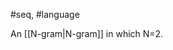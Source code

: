 #seq, #language

An [[N-gram|N-gram]] in which N=2.

<a class="glossary-anchor" name="binary-classification"></a>
